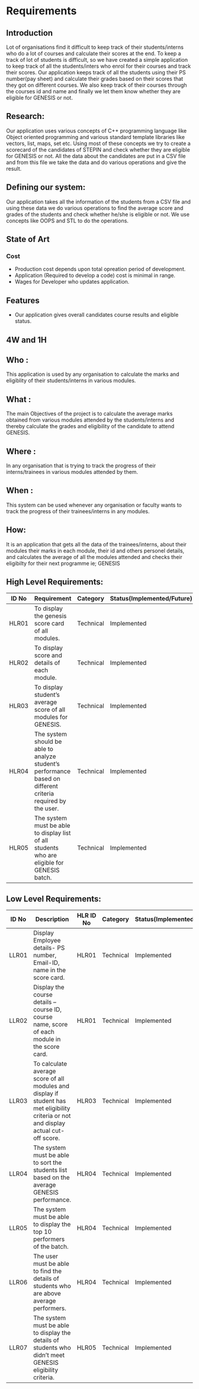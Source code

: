 # Requirements
## Introduction
Lot of organisations find it difficult to keep track of their students/interns who do a lot of courses and calculate their scores at the end. To keep a track of lot of students is difficult, so we have created a simple application to keep track of all the students/inters who enrol for their courses and track their scores. Our application keeps track of all the students using their PS number(pay sheet) and calculate their grades based on their scores that they got on different courses. We also keep track of their courses through the courses id and name and finally we let them know whether they are eligible for GENESIS or not.
## Research:
Our application uses various concepts of C++ programming language like Object oriented programming and various standard template libraries like vectors, list, maps, set etc.
Using most of these concepts we try to create a scorecard of the candidates of STEPIN and check whether they are eligible for GENESIS or not. All the data about the candidates are put in a CSV file and from this file we take the data and do various operations and give the result.
## Defining our system:
Our application takes all the information of the students from a CSV file and using these data we do various operations to find the average score and grades of the students and check whether he/she is eligible or not. We use concepts like OOPS and STL to do the operations.
## State of Art
### Cost
* Production cost depends upon total opreation period of development.
* Application (Required to develop a code) cost is minimal in range.
* Wages for Developer who updates application.
## Features
* Our application gives overall candidates course results and eligible status.
## 4W and 1H
## Who : 
This application is used by any organisation to calculate the marks and eligiblity of their students/interns in various modules.

## What : 
The main Objectives of the project is to calculate the average marks obtained from various modules attended by the students/interns and thereby calculate the grades and eligibility of the candidate to attend GENESIS.
        
## Where : 
In any organisation that is trying to track the progress of their interns/trainees in various modules attended by them.
## When :

This system can be used whenever any organisation or faculty wants to track the progress of their trainees/interns in any modules.

## How:
It is an application that gets all the data of the trainees/interns, about their modules their marks in each module, their id and others personel details, and calculates the average of all the modules attended and checks their eligibilty for their next programme ie; GENESIS

## High Level Requirements:
|ID No|Requirement|Category| Status(Implemented/Future)|
|-----|-----------|--------|--------------------------|
|HLR01|To display the genesis score card of all modules.|Technical|Implemented|
|HLR02|To display score and details of each module.|Technical|Implemented|
|HLR03|To display student’s average score of all modules for GENESIS.|Technical|Implemented|
|HLR04|The system should be able to analyze student’s performance based on different criteria required by the user.|Technical|Implemented|
|HLR05|The system must be able to display list of all students who are eligible for GENESIS batch.|Technical|Implemented|
## Low Level Requirements:
|ID No|Description|HLR ID No|Category| Status(Implemented/Future)|
|-----|-----------|---------|---------|-------------------------|
|LLR01|Display Employee details- PS number, Email-ID, name in the score card.|HLR01|Technical|Implemented|
|LLR02|Display the course details – course ID, course name, score of each module in the score card.|HLR01|Technical|Implemented|
|LLR03|To calculate average score of all modules and display if student has met eligibility criteria or not and display actual cut-off score.|HLR03|Technical|Implemented|
|LLR04|The system must be able to sort the students list based on the average GENESIS performance. |HLR04|Technical|Implemented|
|LLR05| The system must be able to display the top 10 performers of the batch.|HLR04|Technical|Implemented|
|LLR06|The user must be able to find the details of students who are above average performers.|HLR04|Technical|Implemented|
|LLR07|The system must be able to display the details of students who didn’t meet GENESIS eligibility criteria.|HLR05|Technical|Implemented|
